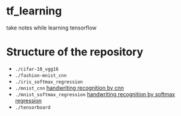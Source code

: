 # tf_learning
take notes while learning tensorflow

# Structure of the repository
* `./cifar-10_vgg16`
* `./fashion-mnist_cnn`
* `./iris_softmax_regression`
* `./mnist_cnn` [handwriting recognition by cnn](http://www.tensorfly.cn/tfdoc/tutorials/mnist_pros.html)
* `./mnist_softmax_regression` [handwriting recognition by softmax regression](http://www.tensorfly.cn/tfdoc/tutorials/mnist_beginners.html)
* `./tensorboard`